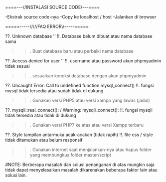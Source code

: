 ====---//INSTALASI SOURCE CODE\\---====

-Ekstrak source code-nya
-Copy ke localhost / host
-Jalankan di browser


=====-----/////FAQ ERROR\\\\\-----=====

??. Unknown database ''
!!. Database belum dibuat atau nama database sama
>>. Buat database baru atau perbaiki nama database

??. Access denied for user ''
!!. username atau password akun phpmyadmin tidak sesuai
>>. sesuaikan koneksi database dengan akun phpmyadmin

??. Uncaught Error: Call to undefined function mysql_connect()
!!. fungsi mysql tidak tersedia atau sudah tidak di dukung
>>. Gunakan versi PHP5 atau versi xampp yang lawas (jadul)

??. mysqli::real_connect(): / Warning: mysqli_connect():
!!. fungsi mysqli tidak tersedia atau tidak di dukung
>>. Gunakan versi PHP7 ke atas atau versi Xampp terbaru

??. Style tampilan antarmuka acak-acakan (tidak rapih)
!!. file css / style tidak ditemukan atau belum responsif
>>. Gunakan internet saat menjalankan-nya atau hapus folder yang membungkus folder master/script

#NOTE:
Berberapa masalah dan solusi penanganan di atas mungkin saja tidak dapat
menyelesaikan masalah dikarenakan beberapa faktor lain atau solusi lain.